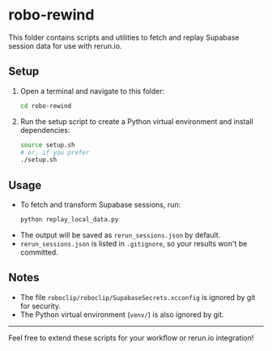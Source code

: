 # robo-rewind

This folder contains scripts and utilities to fetch and replay Supabase session data for use with rerun.io.

## Setup

1. Open a terminal and navigate to this folder:
   ```zsh
   cd robo-rewind
   ```
2. Run the setup script to create a Python virtual environment and install dependencies:
   ```zsh
   source setup.sh
   # or, if you prefer
   ./setup.sh
   ```

## Usage

- To fetch and transform Supabase sessions, run:
  ```zsh
  python replay_local_data.py
  ```
- The output will be saved as `rerun_sessions.json` by default.
- `rerun_sessions.json` is listed in `.gitignore`, so your results won't be committed.

## Notes
- The file `roboclip/roboclip/SupabaseSecrets.xcconfig` is ignored by git for security.
- The Python virtual environment (`venv/`) is also ignored by git.

---

Feel free to extend these scripts for your workflow or rerun.io integration!
